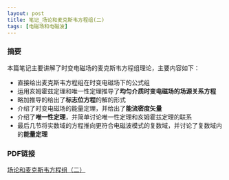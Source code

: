 ```yaml
---
layout: post
title: 笔记_场论和麦克斯韦方程组(二)
tags: [电磁场和电磁波]
---
```

### 摘要

本篇笔记主要讲解了时变电磁场的麦克斯韦方程组理论，主要内容如下：

- 直接给出麦克斯韦方程组在时变电磁场下的公式组
- 运用亥姆霍兹定理和唯一性定理推导了**均匀介质时变电磁场的场源关系方程**
- 略加推导的给出了**标志位方程**的解的形式
- 介绍了时变电磁场的能量定理，并给出了**能流密度矢量**
- 介绍了**唯一性定理**，并简单讨论唯一性定理和亥姆霍兹定理的联系
- 最后几节将实数域的方程推向更符合电磁波模式的复数域，并讨论了复数域内的**能量定理**

### PDF链接
[场论和麦克斯韦方程组（二）](https://naibaowjk.github.io/documents/笔记_场论和麦克斯韦方程组（二）.pdf)